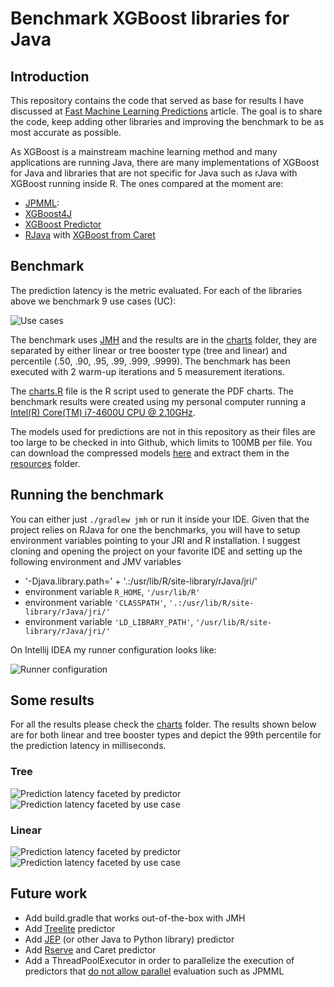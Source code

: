 # Benchmark XGBoost libraries for Java

## Introduction
This repository contains the code that served as base for results I have discussed at [Fast Machine Learning Predictions](https://medium.com/blablacar-tech/fast-machine-learning-predictions-6856b3623e5) article. The goal is to share the code, keep adding other libraries and improving the benchmark to be as most accurate as possible.

As XGBoost is a mainstream machine learning method and many applications are running Java, there are many implementations of XGBoost for Java and libraries that are not specific for Java such as rJava with XGBoost running inside R. The ones compared at the moment are:

* [JPMML](https://github.com/jpmml/jpmml-evaluator):
* [XGBoost4J](https://github.com/dmlc/xgboost/tree/master/jvm-packages)
* [XGBoost Predictor](https://github.com/komiya-atsushi/xgboost-predictor-java)
* [RJava](https://github.com/s-u/rJava) with [XGBoost from Caret](https://github.com/topepo/caret)

## Benchmark

The prediction latency is the metric evaluated. For each of the libraries above we benchmark 9 use cases (UC):

![Use cases](use-cases.png)

The benchmark uses [JMH](https://openjdk.java.net/projects/code-tools/jmh/) and the results are in the [charts](charts) folder, they are separated by either linear or tree booster type (tree and linear) and percentile (.50, .90, .95, .99, .999, .9999). The benchmark has been executed with 2 warm-up iterations and 5 measurement iterations.

The [charts.R](charts/charts.R) file is the R script used to generate the PDF charts. The benchmark results were created using my personal computer running a [Intel(R) Core(TM) i7-4600U CPU @ 2.10GHz](https://ark.intel.com/content/www/us/en/ark/products/76616/intel-core-i7-4600u-processor-4m-cache-up-to-3-30-ghz.html).

The models used for predictions are not in this repository as their files are too large to be checked in into Github, which limits to 100MB per file. You can download the compressed models [here](https://drive.google.com/open?id=1wh_sr75q1-Q5cteoXrA9FsR-G1378gYQ) and extract them in the [resources](src/main/java/resources) folder.

## Running the benchmark

You can either just `./gradlew jmh` or run it inside your IDE. Given that the project relies on RJava for one the benchmarks,
you will have to setup environment variables pointing to your JRI and R installation. I suggest cloning and opening the
project on your favorite IDE and setting up the following environment and JMV variables

* '-Djava.library.path=' + '.:/usr/lib/R/site-library/rJava/jri/'
* environment variable `R_HOME`, `'/usr/lib/R'`
* environment variable `'CLASSPATH'`, `'.:/usr/lib/R/site-library/rJava/jri/'`
* environment variable `'LD_LIBRARY_PATH'`, `'/usr/lib/R/site-library/rJava/jri/'`

On Intellij IDEA my runner configuration looks like:

![Runner configuration](images/runner-configuration.png)

## Some results

For all the results please check the [charts](charts) folder. The results shown below are for both linear and tree booster types and
depict the 99th percentile for the prediction latency in milliseconds.

### Tree

![Prediction latency faceted by predictor](charts/prediction_time_by_predictor_tree_0.99.png)
![Prediction latency faceted by use case](charts/prediction_time_by_uc_tree_0.99.png)

### Linear

![Prediction latency faceted by predictor](charts/prediction_time_by_predictor_linear_0.99.png)
![Prediction latency faceted by use case](charts/prediction_time_by_uc_linear_0.99.png)

## Future work

* Add build.gradle that works out-of-the-box with JMH
* Add [Treelite](https://github.com/dmlc/treelite) predictor
* Add [JEP](https://github.com/ninia/jep) (or other Java to Python library) predictor
* Add [Rserve](https://github.com/s-u/Rserve) and Caret predictor
* Add a ThreadPoolExecutor in order to parallelize the execution of predictors that [do not allow parallel](https://github.com/edumucelli/benchmark-xgboost-java/blob/master/src/main/java/benchmark/predictor/PMMLPredictor.java#L69) evaluation such as JPMML

